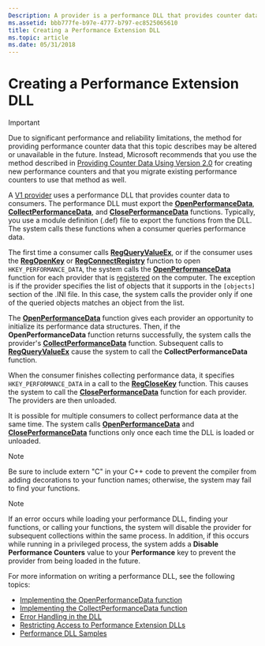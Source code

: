 ```yaml
---
Description: A provider is a performance DLL that provides counter data to consumers.
ms.assetid: bbb777fe-b97e-4777-b797-ec8525065610
title: Creating a Performance Extension DLL
ms.topic: article
ms.date: 05/31/2018
---
```


# Creating a Performance Extension DLL

> [!IMPORTANT]
> Due to significant performance and reliability limitations, the method for providing performance counter data that this topic describes may be altered or unavailable in the future. Instead, Microsoft recommends that you use the method described in [Providing Counter Data Using Version 2.0](providing-counter-data-using-version-2-0.md) for creating new performance counters and that you migrate existing performance counters to use that method as well.

A [V1 provider](providing-counter-data.md) uses a performance DLL that provides counter data to consumers. The performance DLL must export the [**OpenPerformanceData**](https://msdn.microsoft.com/library/Aa372200(v=VS.85).aspx), [**CollectPerformanceData**](https://msdn.microsoft.com/library/Aa371898(v=VS.85).aspx), and [**ClosePerformanceData**](https://msdn.microsoft.com/library/Aa371895(v=VS.85).aspx) functions. Typically, you use a module definition (.def) file to export the functions from the DLL. The system calls these functions when a consumer queries performance data.

The first time a consumer calls [**RegQueryValueEx**](https://docs.microsoft.com/windows/desktop/api/winreg/nf-winreg-regqueryvalueexa), or if the consumer uses the [**RegOpenKey**](https://docs.microsoft.com/windows/desktop/api/winreg/nf-winreg-regopenkeya) or [**RegConnectRegistry**](https://docs.microsoft.com/windows/desktop/api/winreg/nf-winreg-regconnectregistrya) function to open `HKEY_PERFORMANCE_DATA`, the system calls the [**OpenPerformanceData**](https://msdn.microsoft.com/library/Aa372200(v=VS.85).aspx) function for each provider that is [registered](adding-performance-counters.md) on the computer. The exception is if the provider specifies the list of objects that it supports in the `[objects]` section of the .INI file. In this case, the system calls the provider only if one of the queried objects matches an object from the list.

The [**OpenPerformanceData**](/previous-versions/windows/desktop/legacy/aa372200(v=vs.85)) function gives each provider an opportunity to initialize its performance data structures. Then, if the **OpenPerformanceData** function returns successfully, the system calls the provider's [**CollectPerformanceData**](/windows/win32/api/winperf/nc-winperf-pm_collect_proc) function. Subsequent calls to [**RegQueryValueEx**](/windows/desktop/api/winreg/nf-winreg-regqueryvalueexa) cause the system to call the **CollectPerformanceData** function.

When the consumer finishes collecting performance data, it specifies `HKEY_PERFORMANCE_DATA` in a call to the [**RegCloseKey**](https://docs.microsoft.com/windows/desktop/api/winreg/nf-winreg-regclosekey) function. This causes the system to call the [**ClosePerformanceData**](https://msdn.microsoft.com/library/Aa371895(v=VS.85).aspx) function for each provider. The providers are then unloaded.

It is possible for multiple consumers to collect performance data at the same time. The system calls [**OpenPerformanceData**](https://msdn.microsoft.com/library/Aa372200(v=VS.85).aspx) and [**ClosePerformanceData**](https://msdn.microsoft.com/library/Aa371895(v=VS.85).aspx) functions only once each time the DLL is loaded or unloaded.

> [!Note]
> Be sure to include extern "C" in your C++ code to prevent the compiler from adding decorations to your function names; otherwise, the system may fail to find your functions.

> [!Note]
> If an error occurs while loading your performance DLL, finding your functions, or calling your functions, the system will disable the provider for subsequent collections within the same process. In addition, if this occurs while running in a privileged process, the system adds a **Disable Performance Counters** value to your **Performance** key to prevent the provider from being loaded in the future.

For more information on writing a performance DLL, see the following topics:

- [Implementing the OpenPerformanceData function](implementing-openperformancedata.md)
- [Implementing the CollectPerformanceData function](implementing-collectperformancedata.md)
- [Error Handling in the DLL](error-handling-in-the-dll.md)
- [Restricting Access to Performance Extension DLLs](restricting-access-to-performance-extension--dlls.md)
- [Performance DLL Samples](performance-dll-samples.md)
